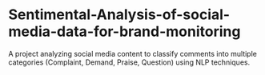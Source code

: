 # Sentimental-Analysis-of-social-media-data-for-brand-monitoring
A project analyzing social media content to classify comments into multiple categories (Complaint, Demand, Praise, Question) using NLP techniques.
